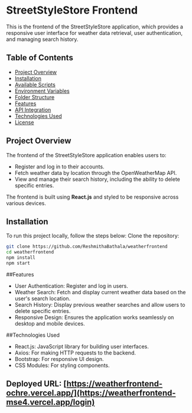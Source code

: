 # StreetStyleStore Frontend

This is the frontend of the StreetStyleStore application, which provides a responsive user interface for weather data retrieval, user authentication, and managing search history.

## Table of Contents
- [Project Overview](#project-overview)
- [Installation](#installation)
- [Available Scripts](#available-scripts)
- [Environment Variables](#environment-variables)
- [Folder Structure](#folder-structure)
- [Features](#features)
- [API Integration](#api-integration)
- [Technologies Used](#technologies-used)
- [License](#license)

## Project Overview

The frontend of the StreetStyleStore application enables users to:
- Register and log in to their accounts.
- Fetch weather data by location through the OpenWeatherMap API.
- View and manage their search history, including the ability to delete specific entries.

The frontend is built using **React.js** and styled to be responsive across various devices.

## Installation

To run this project locally, follow the steps below:
Clone the repository:
   ```bash
   git clone https://github.com/ReshmithaBathala/weatherfrontend
   cd weatherfrontend
   npm install
   npm start
   ```
  
##Features
- User Authentication: Register and log in users.
- Weather Search: Fetch and display current weather data based on the user's search location.
- Search History: Display previous weather searches and allow users to delete specific entries.
- Responsive Design: Ensures the application works seamlessly on desktop and mobile devices.

##Technologies Used
- React.js: JavaScript library for building user interfaces.
- Axios: For making HTTP requests to the backend.
- Bootstrap: For responsive UI design.
- CSS Modules: For styling components.

## Deployed URL: [https://weatherfrontend-ochre.vercel.app/](https://weatherfrontend-mse4.vercel.app/login)
